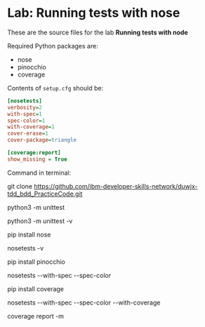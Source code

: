 # Lab: Running tests with nose

These are the source files for the lab **Running tests with node**

Required Python packages are:

- nose
- pinocchio
- coverage

Contents of `setup.cfg` should be:

```ini
[nosetests]
verbosity=2
with-spec=1
spec-color=1
with-coverage=1
cover-erase=1
cover-package=triangle

[coverage:report]
show_missing = True
```

Command in terminal:

git clone https://github.com/ibm-developer-skills-network/duwjx-tdd_bdd_PracticeCode.git

python3 -m unittest

python3 -m unittest -v

pip install nose

nosetests -v

pip install pinocchio

nosetests --with-spec --spec-color

pip install coverage

nosetests --with-spec --spec-color --with-coverage

coverage report -m
